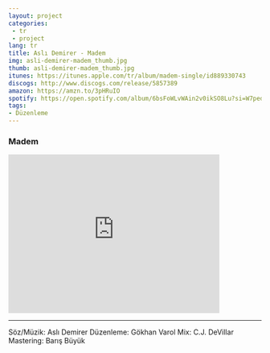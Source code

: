 ```yaml
---
layout: project
categories:
 - tr
 - project
lang: tr
title: Aslı Demirer - Madem
img: asli-demirer-madem_thumb.jpg
thumb: asli-demirer-madem_thumb.jpg
itunes: https://itunes.apple.com/tr/album/madem-single/id889330743
discogs: http://www.discogs.com/release/5857389
amazon: https://amzn.to/3pHRuIO
spotify: https://open.spotify.com/album/6bsFoWLvWAin2v0ikSO8Lu?si=W7pednE_TjKJGKAR3t-koA
tags:
- Düzenleme
---
```


### Madem

<div class="embed-responsive embed-responsive-16by9">
  <iframe width="420" height="315" src="https://www.youtube.com/embed/QWg2uIf5K24" frameborder="0" allowfullscreen></iframe>
</div>

---
Söz/Müzik: Aslı Demirer
Düzenleme: Gökhan Varol
Mix: C.J. DeVillar
Mastering: Barış Büyük
